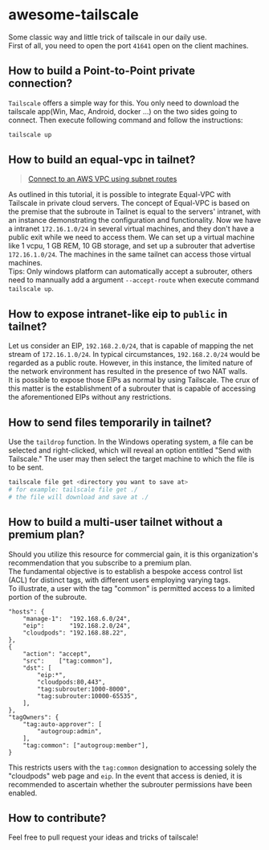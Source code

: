 # awesome-tailscale

Some classic way and little trick of tailscale in our daily use.  
First of all, you need to open the port `41641` open on the client machines.

## How to build a Point-to-Point private connection?

`Tailscale` offers a simple way for this. You only need to download the tailscale app(Win, Mac, Android, docker ...) on the two sides going to connect. Then execute following command and follow the instructions:
```bash   
tailscale up
```

## How to build an equal-vpc in tailnet?

> [Connect to an AWS VPC using subnet routes](https://tailscale.com/kb/1021/install-aws)  

As outlined in this tutorial, it is possible to integrate Equal-VPC with Tailscale in private cloud servers. The concept of Equal-VPC is based on the premise that the subroute in Tailnet is equal to the servers' intranet, with an instance demonstrating the configuration and functionality.
Now we have a intranet `172.16.1.0/24` in several virtual machines, and they don't have a public exit while we need to access them. We can set up a virtual machine like 1 vcpu, 1 GB REM, 10 GB storage, and set up a subrouter that advertise `172.16.1.0/24`. The machines in the same tailnet can access those virtual machines.  
Tips: Only windows platform can automatically accept a subrouter, others need to mannually add a argument `--accept-route` when execute command `tailscale up`.

## How to expose intranet-like eip to `public` in tailnet?

Let us consider an EIP, `192.168.2.0/24`, that is capable of mapping the net stream of `172.16.1.0/24`. In typical circumstances, `192.168.2.0/24` would be regarded as a public route. However, in this instance, the limited nature of the network environment has resulted in the presence of two NAT walls.  
It is possible to expose those EIPs as normal by using Tailscale. The crux of this matter is the establishment of a subrouter that is capable of accessing the aforementioned EIPs without any restrictions.  

## How to send files temporarily in tailnet?

Use the `taildrop` function.
In the Windows operating system, a file can be selected and right-clicked, which will reveal an option entitled "Send with Tailscale." The user may then select the target machine to which the file is to be sent. 

```bash
tailscale file get <directory you want to save at>
# for example: tailscale file get ./
# the file will download and save at ./
```

## How to build a multi-user tailnet without a premium plan?

Should you utilize this resource for commercial gain, it is this organization's recommendation that you subscribe to a premium plan.  
The fundamental objective is to establish a bespoke access control list (ACL) for distinct tags, with different users employing varying tags.  
To illustrate, a user with the tag "common" is permitted access to a limited portion of the subroute.  

```json5
"hosts": {
    "manage-1":  "192.168.6.0/24",
    "eip":       "192.168.2.0/24",
    "cloudpods": "192.168.88.22",
},
{
    "action": "accept",
    "src":    ["tag:common"],
    "dst": [
        "eip:*",
        "cloudpods:80,443",
        "tag:subrouter:1000-8000",
        "tag:subrouter:10000-65535",
    ],
},
"tagOwners": {
    "tag:auto-approver": [
        "autogroup:admin",
    ],
    "tag:common": ["autogroup:member"],
}
```

This restricts users with the `tag:common` designation to accessing solely the "cloudpods" web page and `eip`. In the event that access is denied, it is recommended to ascertain whether the subrouter permissions have been enabled.

## How to contribute?

Feel free to pull request your ideas and tricks of tailscale!